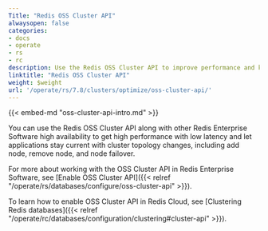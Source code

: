 ```yaml
---
Title: "Redis OSS Cluster API"
alwaysopen: false
categories:
- docs
- operate
- rs
- rc
description: Use the Redis OSS Cluster API to improve performance and keep applications current with cluster topology changes.
linktitle: "Redis OSS Cluster API"
weight: $weight
url: '/operate/rs/7.8/clusters/optimize/oss-cluster-api/'
---
```

{{< embed-md "oss-cluster-api-intro.md"  >}}

You can use the Redis OSS Cluster API along with other Redis Enterprise Software high availability
to get high performance with low latency
and let applications stay current with cluster topology changes, including add node, remove node, and node failover.

For more about working with the OSS Cluster API in Redis Enterprise Software, see [Enable OSS Cluster API]({{< relref "/operate/rs/databases/configure/oss-cluster-api" >}}). 

To learn how to enable OSS Cluster API in Redis Cloud, see [Clustering Redis databases]({{< relref "/operate/rc/databases/configuration/clustering#cluster-api" >}}).
